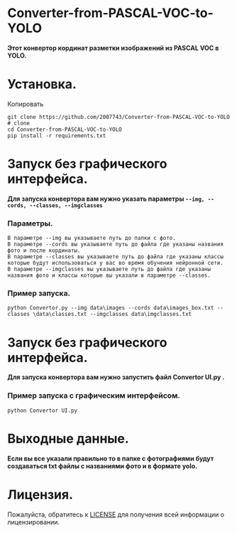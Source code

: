 # Converter-from-PASCAL-VOC-to-YOLO
**Этот конвертор кординат разметки изображений из PASCAL VOC в YOLO.**
# Установка.
Копировать 
```
git clone https://github.com/2007743/Converter-from-PASCAL-VOC-to-YOLO  # clone
cd Converter-from-PASCAL-VOC-to-YOLO
pip install -r requirements.txt
```
# Запуск без графического интерфейса.
**Для запуска конвертора вам нужно указать параметры ```--img, --cords, --classes, --imgclasses ```**
### Параметры.
```
В параметре --img вы указываете путь до папки с фото.
В параметре --cords вы указываете путь до файла где указаны названия фото и после кординаты.
В параметре --classes вы указываете путь до файла где указаны классы которые будут использоваться у вас во время обучения нейронной сети.
В параметре --imgclasses вы указываете путь до файла где указаны названия фото и классы которые вы указали в параметре --classes.
```
### Пример запуска.
```
python Convertor.py --img data\images --cords data\images_box.txt --classes \data\classes.txt --imgclasses data\imgclasses.txt
```
# Запуск без графического интерфейса.
**Для запуска конвертора вам нужно запустить файл Convertor UI.py .**
### Пример запуска с графическим интерфейсом.
```
python Convertor UI.py 
```
# Выходные данные.
**Если вы все указали правильно то в папке с фотографиями будут создаваться txt файлы с названиями фото и в формате yolo.**
# Лицензия.
Пожалуйста, обратитесь к [LICENSE](https://github.com/2007743/Converter-from-PASCAL-VOC-to-YOLO/blob/main/LICENSE)  для получения всей информации о лицензировании.
